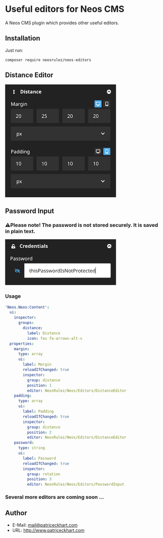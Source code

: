 # Useful editors for Neos CMS

A Neos CMS plugin which provides other useful editors.

## Installation

Just run:

```
composer require neosrulez/neos-editors
```

## Distance Editor

![DistanceEditor](https://raw.githubusercontent.com/patriceckhart/NeosRulez.Neos.Editors/master/DistanceEditor.png)

## Password Input
### ⚠️Please note! The password is not stored securely. It is saved in plain text.

![PasswordInput](https://raw.githubusercontent.com/patriceckhart/NeosRulez.Neos.Editors/master/PasswordInput.png)

### Usage

```yaml
'Neos.Neos:Content':
  ui:
    inspector:
      groups:
        distance:
          label: Distance
          icon: fas fa-arrows-alt-v
  properties:
    margin:
      type: array
      ui:
        label: Margin
        reloadIfChanged: true
        inspector:
          group: distance
          position: 1
          editor: NeosRulez/Neos/Editors/DistanceEditor
    padding:
      type: array
      ui:
        label: Padding
        reloadIfChanged: true
        inspector:
          group: distance
          position: 2
          editor: NeosRulez/Neos/Editors/DistanceEditor
    password:
      type: string
      ui:
        label: Password
        reloadIfChanged: true
        inspector:
          group: rotation
          position: 3
          editor: NeosRulez/Neos/Editors/PasswordInput
```

### Several more editors are coming soon ...

## Author

* E-Mail: mail@patriceckhart.com
* URL: http://www.patriceckhart.com 
